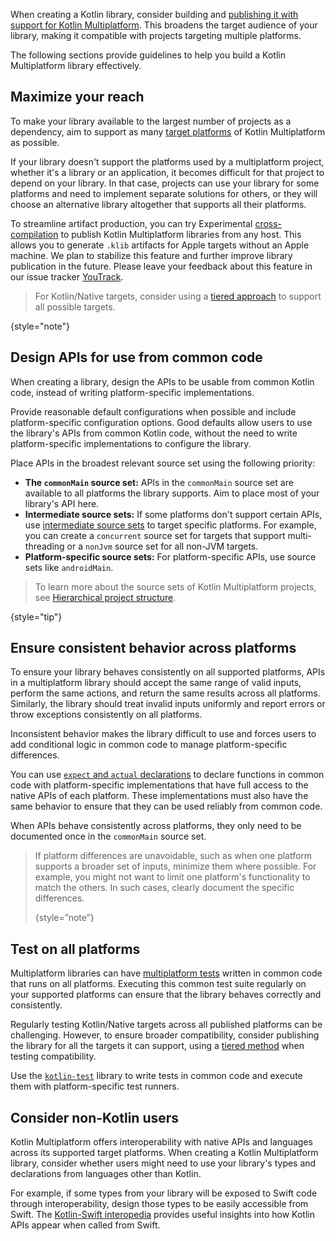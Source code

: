 [//]: # (title: Building a Kotlin library for multiplatform)

When creating a Kotlin library, consider building and [publishing it with support for Kotlin Multiplatform](multiplatform-publish-lib.md).
This broadens the target audience of your library, making it compatible with projects targeting multiple platforms.

The following sections provide guidelines to help you build a Kotlin Multiplatform library effectively.

## Maximize your reach

To make your library available to the largest number of projects as a dependency,
aim to support as many [target platforms](multiplatform-dsl-reference.md#targets) of Kotlin Multiplatform as possible.

If your library doesn't support the platforms used by a multiplatform project,
whether it's a library or an application, it becomes difficult for that project to depend on your library.
In that case, projects can use your library for some platforms and need to implement separate solutions for others,
or they will choose an alternative library altogether that supports all their platforms.

To streamline artifact production, you can try Experimental [cross-compilation](multiplatform-publish-lib.md#host-requirements) to publish Kotlin Multiplatform libraries from any host.
This allows you to generate `.klib` artifacts for Apple targets without an Apple machine.
We plan to stabilize this feature and further improve library publication in the future.
Please leave your feedback about this feature in our issue tracker [YouTrack](https://youtrack.jetbrains.com/issue/KT-71290).

> For Kotlin/Native targets, consider using a [tiered approach](native-target-support.md#for-library-authors) to support all possible targets.
>
{style="note"}

## Design APIs for use from common code

When creating a library, design the APIs to be usable from common Kotlin code, instead of writing platform-specific implementations.

Provide reasonable default configurations when possible and include platform-specific configuration options.
Good defaults allow users to use the library's APIs from common Kotlin code, without the need to write platform-specific implementations to configure the library.

Place APIs in the broadest relevant source set using the following priority:

* **The `commonMain` source set:** APIs in the `commonMain` source set are available to all platforms the library supports. Aim to place most of your library's API here.
* **Intermediate source sets:** If some platforms don't support certain APIs, use [intermediate source sets](multiplatform-discover-project.md#intermediate-source-sets) to target specific platforms.
For example, you can create a `concurrent` source set for targets that support multi-threading or a `nonJvm` source set for all non-JVM targets.
* **Platform-specific source sets:** For platform-specific APIs, use source sets like `androidMain`.

> To learn more about the source sets of Kotlin Multiplatform projects, see [Hierarchical project structure](multiplatform-hierarchy.md).
>
{style="tip"}

## Ensure consistent behavior across platforms

To ensure your library behaves consistently on all supported platforms,
APIs in a multiplatform library should accept the same range of valid inputs, perform the same actions,
and return the same results across all platforms.
Similarly, the library should treat invalid inputs uniformly and report errors or throw exceptions consistently on all platforms.

Inconsistent behavior makes the library difficult to use and forces users to add conditional logic in common code to manage platform-specific differences.

You can use [`expect` and `actual` declarations](multiplatform-expect-actual.md) to declare functions in common code with
platform-specific implementations that have full access to the native APIs of each platform.
These implementations must also have the same behavior to ensure that they can be used reliably from common code.

When APIs behave consistently across platforms, they only need to be documented once in the `commonMain` source set.

> If platform differences are unavoidable, such as when one platform
> supports a broader set of inputs, minimize them where possible. For example, you might not want to limit one platform's functionality to match the others. In such cases, clearly document the specific differences.
>
> {style=”note”}

## Test on all platforms

Multiplatform libraries can have [multiplatform tests](https://www.jetbrains.com/help/kotlin-multiplatform-dev/multiplatform-run-tests.html) written in common code that runs on all platforms.
Executing this common test suite regularly on your supported platforms can ensure that the library behaves correctly and consistently.

Regularly testing Kotlin/Native targets across all published platforms can be challenging.
However, to ensure broader compatibility, consider publishing the library for all the targets it can support, using a [tiered method](native-target-support.md#for-library-authors) when testing compatibility.

Use the [`kotlin-test`](https://kotlinlang.org/api/latest/kotlin.test/) library to write tests in common code and execute them with platform-specific test runners.

## Consider non-Kotlin users

Kotlin Multiplatform offers interoperability with native APIs and languages across its supported target platforms.
When creating a Kotlin Multiplatform library, consider whether users might need to use your library's types and declarations
from languages other than Kotlin.

For example, if some types from your library will be exposed to Swift code through interoperability,
design those types to be easily accessible from Swift.
The [Kotlin-Swift interopedia](https://github.com/kotlin-hands-on/kotlin-swift-interopedia) provides useful insights into how Kotlin APIs appear when called from Swift.
